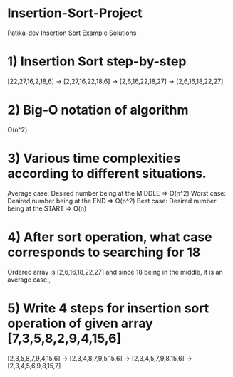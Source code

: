 # Insertion-Sort-Project
Patika-dev Insertion Sort Example Solutions

# 1) Insertion Sort step-by-step

[22,27,16,2,18,6] -> [2,27,16,22,18,6] -> [2,6,16,22,18,27] -> [2,6,16,18,22,27]

# 2)  Big-O notation of algorithm

O(n^2)

# 3) Various time complexities according to different situations. 

Average case: Desired number being at the MIDDLE => O(n^2)
Worst case: Desired number being at the END => O(n^2)
Best case: Desired number being at the START => O(n)

# 4) After sort operation, what case corresponds to searching for 18
Ordered array is [2,6,16,18,22,27] and since 18 being in the middle, it is an average case.,

# 5) Write 4 steps for insertion sort operation of given array [7,3,5,8,2,9,4,15,6]

[2,3,5,8,7,9,4,15,6] -> [2,3,4,8,7,9,5,15,6] -> [2,3,4,5,7,9,8,15,6] -> [2,3,4,5,6,9,8,15,7]

